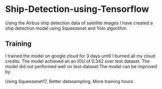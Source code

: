# Ship-Detection-using-Tensorflow
Using the Airbus ship detection data of satellite images I have created a ship detection model using Squeezenet and Yolo algorithm.

## Training 
I trained the model on google cloud for 3 days untill I burned all my cloud credits. The model achieved an an IOU of 0.342 over test dataset. The model did not performed well on test-dataset.The model can be improved by

Using Squeezenet17,
Better datasampling,
More training hours

